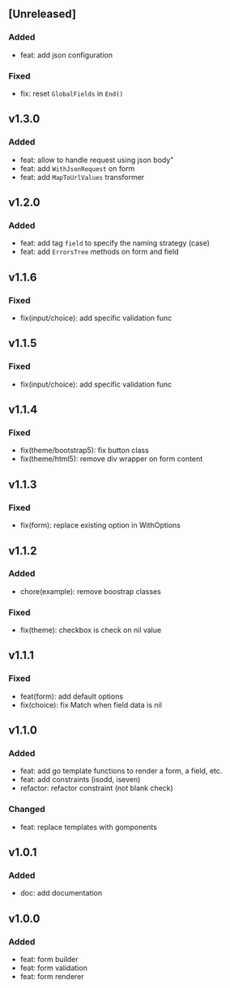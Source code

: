 ## [Unreleased]

### Added

- feat: add json configuration

### Fixed

- fix: reset `GlobalFields` in `End()`

## v1.3.0

### Added

- feat: allow to handle request using json body"
- feat: add `WithJsonRequest` on form
- feat: add `MapToUrlValues` transformer

## v1.2.0

### Added

- feat: add tag `field` to specify the naming strategy (case)
- feat: add `ErrorsTree` methods on form and field

## v1.1.6

### Fixed

- fix(input/choice): add specific validation func

## v1.1.5

### Fixed

- fix(input/choice): add specific validation func

## v1.1.4

### Fixed

- fix(theme/bootstrap5): fix button class
- fix(theme/html5): remove div wrapper on form content

## v1.1.3

### Fixed

- fix(form): replace existing option in WithOptions

## v1.1.2

### Added

- chore(example): remove boostrap classes

### Fixed

- fix(theme): checkbox is check on nil value

## v1.1.1

### Fixed

- feat(form): add default options
- fix(choice): fix Match when field data is nil

## v1.1.0

### Added

- feat: add go template functions to render a form, a field, etc.
- feat: add constraints (isodd, iseven)
- refactor: refactor constraint (not blank check)

### Changed

- feat: replace templates with gomponents

## v1.0.1

### Added

- doc: add documentation

## v1.0.0

### Added

- feat: form builder
- feat: form validation
- feat: form renderer
